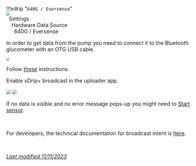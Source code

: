 !!!xdrip "`640G / Eversense`"  
    <img src="../../images/hamburger_menu.png" style="zoom:60%;" />  
    &ensp;Settings  
    &emsp;Hardware Data Source  
    &ensp;&emsp;640G / Eversense

In order to get data from the pump you need to connect it to the Bluetooth glucometer with an OTG USB cable.

<img src="../images/DS-M6xx.png" style="zoom:50%;" />

Follow [these](https://github.com/pazaan/600SeriesAndroidUploader) instructions.

Enable xDrip+ broadcast in the uploader app.

<img src="../images/600up1.png" style="zoom:75%;" />

<img src="../images/600up2.png" style="zoom:75%;" />

If no data is visible and no error message pops-up you might need to [Start sensor](/use/startsensor#followers-and-companion-apps).

</br>

For developers, the technical documentation for broadcast intent is [here](https://github.com/NightscoutFoundation/xDrip/blob/master/Documentation/technical/Incoming_Glucose_Broadcast.md).

</br>

[*Last modified 11/11/2023*](https://github.com/NightscoutFoundation/xDrip/releases/tag/2022.11.07)
